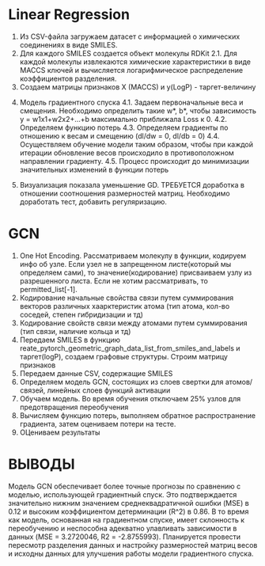 # Linear Regression
1. Из CSV-файла загружаем датасет с информацией о химических соединениях в виде SMILES.
2. Для каждого SMILES создается объект молекулы RDKit
2.1. Для каждой молекулы извлекаются химические характеристики в виде MACCS ключей и вычисляется логарифмическое распределение коэффициентов разделения.
3. Создаем матрицы признаков X (MACCS) и y(LogP) - таргет-величину
4) Модель градиентного спуска
4.1. Задаем первоначальные веса и смещения. Необходимо определить такие w*, b*, чтобы зависимость 
y = w1x1+w2x2+...+b максимально приближала Loss к 0.
4.2. Определяем функцию потерь
4.3. Определяем градиенты по отношению к весам и смещению (dl/dw = 0, dl/db = 0)
4.4. Осуществляем обучение модели таким образом, чтобы при каждой итерации обновление весов происходило в противоположном направлении градиенту.
4.5. Процесс происходит до минимизации значительных изменений в функции потерь
5. Визуализация показала уменьшение GD. ТРЕБУЕТСЯ доработка в отношении соотношения размерностей матриц. Необходимо доработать тест, добавить регуляризацию.

# GCN
1. One Hot Encoding. Рассматриваем молекулу в функции, кодируем инфо об узле. Если узел не в запрещенном листе(который мы определяем сами), то значение(кодирование) присваиваем узлу из разрешенного листа. Если не хотим рассматривать, то permitted_list[-1].
2. Кодирование начальные свойства связи путем суммирования векторов различных хаарктеристик атома (тип атома, кол-во соседей, степен гибридизации и тд)
3. Кодирование свойств связи между атомами путем суммирования (тип связи, наличие кольца и тд)
4. Передаем SMILES в функцию reate_pytorch_geometric_graph_data_list_from_smiles_and_labels и таргет(logP), создаем графовые структуры. Строим матрицу признаков
5. Передаем данные CSV, содержащие SMILES
6. Определяем модель GCN, состоящих из слоев свертки для атомов/связей, линейных слоев  функций активации
7. Обучаем модель. Во время обучения отключаем 25% узлов для предотвращения переобучения
8. Вычисляем функцию потерь, выполняем обратное распространение градиента, затем оцениваем потери на тесте.
9. ОЦениваем результаты

# ВЫВОДЫ
Модель GCN обеспечивает более точные прогнозы по сравнению с моделью, использующей градиентный спуск. Это подтверждается значительно нижним значением среднеквадратичной ошибки (MSE) в 0.12 и высоким коэффициентом детерминации (R^2) в 0.86. В то время как модель, основанная на градиентном спуске, имеет склонность к переобучению и неспособна адекватно улавливать зависимости в данных (MSE = 3.2720046, R2 = -2.8755993). Планируется провести пересмотр разделения данных и настройку размерностей матриц весов и исходны данных для улучшения работы модели градиентного спуска.
